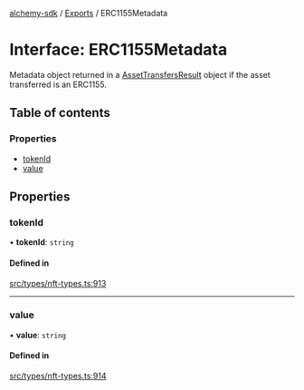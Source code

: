 [alchemy-sdk](../README.md) / [Exports](../modules.md) / ERC1155Metadata

# Interface: ERC1155Metadata

Metadata object returned in a [AssetTransfersResult](AssetTransfersResult.md) object if the asset
transferred is an ERC1155.

## Table of contents

### Properties

- [tokenId](ERC1155Metadata.md#tokenid)
- [value](ERC1155Metadata.md#value)

## Properties

### tokenId

• **tokenId**: `string`

#### Defined in

[src/types/nft-types.ts:913](https://github.com/alchemyplatform/alchemy-sdk-js/blob/277f926/src/types/nft-types.ts#L913)

___

### value

• **value**: `string`

#### Defined in

[src/types/nft-types.ts:914](https://github.com/alchemyplatform/alchemy-sdk-js/blob/277f926/src/types/nft-types.ts#L914)

